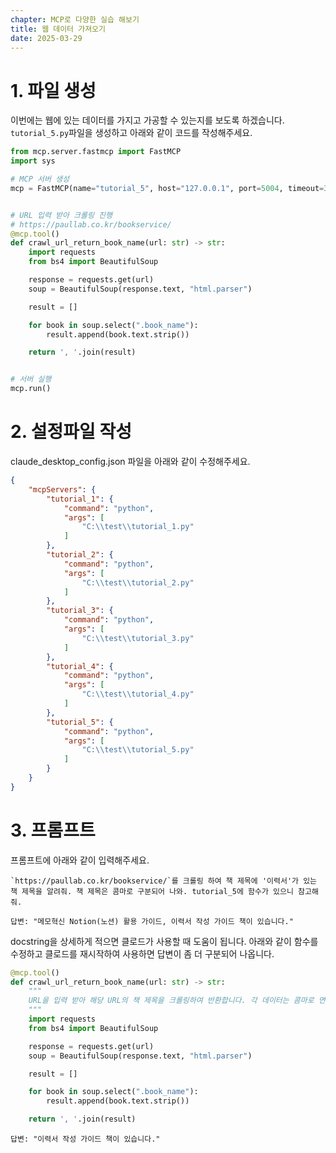```yaml
---
chapter: MCP로 다양한 실습 해보기
title: 웹 데이터 가져오기
date: 2025-03-29
---
```


# 1. 파일 생성

이번에는 웹에 있는 데이터를 가지고 가공할 수 있는지를 보도록 하겠습니다. `tutorial_5.py`파일을 생성하고 아래와 같이 코드를 작성해주세요.

```python
from mcp.server.fastmcp import FastMCP
import sys

# MCP 서버 생성
mcp = FastMCP(name="tutorial_5", host="127.0.0.1", port=5004, timeout=30)


# URL 입력 받아 크롤링 진행
# https://paullab.co.kr/bookservice/
@mcp.tool()
def crawl_url_return_book_name(url: str) -> str:
    import requests
    from bs4 import BeautifulSoup

    response = requests.get(url)
    soup = BeautifulSoup(response.text, "html.parser")

    result = []

    for book in soup.select(".book_name"):
        result.append(book.text.strip())

    return ', '.join(result)


# 서버 실행
mcp.run()
```

# 2. 설정파일 작성

claude_desktop_config.json 파일을 아래와 같이 수정해주세요.

```json
{
    "mcpServers": {
        "tutorial_1": {
            "command": "python",
            "args": [
                "C:\\test\\tutorial_1.py"
            ]
        },
        "tutorial_2": {
            "command": "python",
            "args": [
                "C:\\test\\tutorial_2.py"
            ]
        },
        "tutorial_3": {
            "command": "python",
            "args": [
                "C:\\test\\tutorial_3.py"
            ]
        },
        "tutorial_4": {
            "command": "python",
            "args": [
                "C:\\test\\tutorial_4.py"
            ]
        },
        "tutorial_5": {
            "command": "python",
            "args": [
                "C:\\test\\tutorial_5.py"
            ]
        }
    }
}
```

# 3. 프롬프트
프롬프트에 아래와 같이 입력해주세요.

```
`https://paullab.co.kr/bookservice/`를 크롤링 하여 책 제목에 '이력서'가 있는 책 제목을 알려줘. 책 제목은 콤마로 구분되어 나와. tutorial_5에 함수가 있으니 참고해줘.
```

```
답변: "메모혁신 Notion(노션) 활용 가이드, 이력서 작성 가이드 책이 있습니다."
```

docstring을 상세하게 적으면 클로드가 사용할 때 도움이 됩니다. 아래와 같이 함수를 수정하고 클로드를 재시작하여 사용하면 답변이 좀 더 구분되어 나옵니다.

```python
@mcp.tool()
def crawl_url_return_book_name(url: str) -> str:
    """
    URL을 입력 받아 해당 URL의 책 제목을 크롤링하여 반환합니다. 각 데이터는 콤마로 연결됩니다. 따라서 사용자에게 보여줄 때에는 콤마를 개행하여 보여주세요.
    """
    import requests
    from bs4 import BeautifulSoup

    response = requests.get(url)
    soup = BeautifulSoup(response.text, "html.parser")

    result = []

    for book in soup.select(".book_name"):
        result.append(book.text.strip())

    return ', '.join(result)
```

```
답변: "이력서 작성 가이드 책이 있습니다."
```